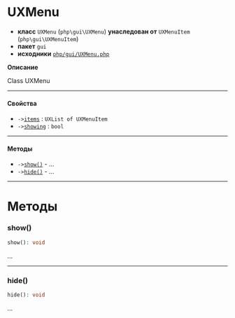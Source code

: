 # UXMenu

- **класс** `UXMenu` (`php\gui\UXMenu`) **унаследован от** `UXMenuItem` (`php\gui\UXMenuItem`)
- **пакет** `gui`
- **исходники** [`php/gui/UXMenu.php`](./src/main/resources/JPHP-INF/sdk/php/gui/UXMenu.php)

**Описание**

Class UXMenu

---

#### Свойства

- `->`[`items`](#prop-items) : `UXList of UXMenuItem`
- `->`[`showing`](#prop-showing) : `bool`

---

#### Методы

- `->`[`show()`](#method-show) - _..._
- `->`[`hide()`](#method-hide) - _..._

---
# Методы

<a name="method-show"></a>

### show()
```php
show(): void
```
...

---

<a name="method-hide"></a>

### hide()
```php
hide(): void
```
...